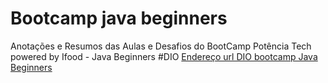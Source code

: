 # Bootcamp java beginners
Anotações e Resumos das Aulas e Desafios do BootCamp Potência Tech powered by Ifood - Java Beginners #DIO
[Endereço url DIO bootcamp Java Beginners](https://web.dio.me/track/potencia-tech-powered-ifood-java-beginners)
